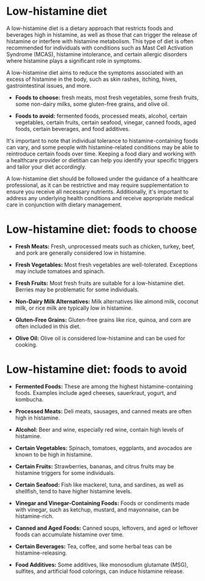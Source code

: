 # Low-histamine diet

A low-histamine diet is a dietary approach that restricts foods and beverages high in histamine, as well as those that can trigger the release of histamine or interfere with histamine metabolism. This type of diet is often recommended for individuals with conditions such as Mast Cell Activation Syndrome (MCAS), histamine intolerance, and certain allergic disorders where histamine plays a significant role in symptoms.

A low-histamine diet aims to reduce the symptoms associated with an excess of histamine in the body, such as skin rashes, itching, hives, gastrointestinal issues, and more.

* **Foods to choose:** fresh meats, most fresh vegetables, some fresh fruits, some non-dairy milks, some gluten-free grains, and olive oil.

* **Foods to avoid:** fermented foods, processed meats, alcohol, certain vegetables, certain fruits, certain seafood, vinegar, canned foods, aged foods, certain beverages, and food additives.

It's important to note that individual tolerance to histamine-containing foods can vary, and some people with histamine-related conditions may be able to reintroduce certain foods over time. Keeping a food diary and working with a healthcare provider or dietitian can help you identify your specific triggers and tailor your diet accordingly.

A low-histamine diet should be followed under the guidance of a healthcare professional, as it can be restrictive and may require supplementation to ensure you receive all necessary nutrients. Additionally, it's important to address any underlying health conditions and receive appropriate medical care in conjunction with dietary management.

# Low-histamine diet: foods to choose

* **Fresh Meats:** Fresh, unprocessed meats such as chicken, turkey, beef, and pork are generally considered low in histamine.

* **Fresh Vegetables:** Most fresh vegetables are well-tolerated. Exceptions may include tomatoes and spinach.

* **Fresh Fruits:** Most fresh fruits are suitable for a low-histamine diet. Berries may be problematic for some individuals.

* **Non-Dairy Milk Alternatives:** Milk alternatives like almond milk, coconut milk, or rice milk are typically low in histamine.

* **Gluten-Free Grains:** Gluten-free grains like rice, quinoa, and corn are often included in this diet.

* **Olive Oil:** Olive oil is considered low-histamine and can be used for cooking.

# Low-histamine diet: foods to avoid

* **Fermented Foods:** These are among the highest histamine-containing foods. Examples include aged cheeses, sauerkraut, yogurt, and kombucha.

* **Processed Meats:** Deli meats, sausages, and canned meats are often high in histamine.

* **Alcohol:** Beer and wine, especially red wine, contain high levels of histamine.

* **Certain Vegetables:** Spinach, tomatoes, eggplants, and avocados are known to be high in histamine.

* **Certain Fruits:** Strawberries, bananas, and citrus fruits may be histamine triggers for some individuals.

* **Certain Seafood:** Fish like mackerel, tuna, and sardines, as well as shellfish, tend to have higher histamine levels.

* **Vinegar and Vinegar-Containing Foods:** Foods or condiments made with vinegar, such as ketchup, mustard, and mayonnaise, can be histamine-rich.

* **Canned and Aged Foods:** Canned soups, leftovers, and aged or leftover foods can accumulate histamine over time.

* **Certain Beverages:** Tea, coffee, and some herbal teas can be histamine-releasing.

* **Food Additives:** Some additives, like monosodium glutamate (MSG), sulfites, and artificial food colorings, can induce histamine release.

